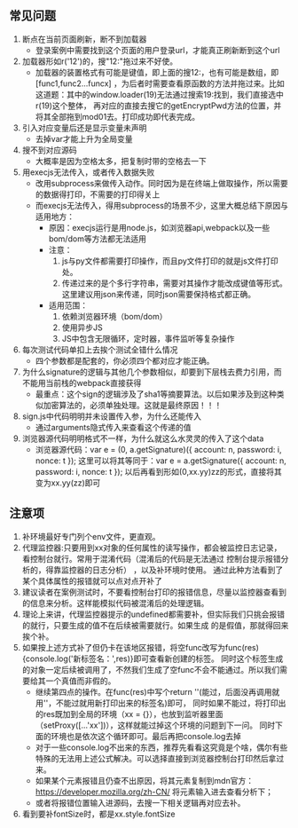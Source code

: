 ## 常见问题
1. 断点在当前页面刷新，断不到加载器
    * 登录案例中需要找到这个页面的用户登录url，才能真正刷新断到这个url
2. 加载器形如r('12')的，搜"12:"拖过来不好使。
   * 加载器的装置格式有可能是键值，即上面的搜12:，也有可能是数组，即[func1,func2...funcx]
，为后者时需要查看原函数的方法并拖过来。比如这道题：其中的window.loader(19)无法通过搜索19:找到，我们直接选中r(19)这个整体，
再对应的直接去搜它的getEncryptPwd方法的位置，并将其全部拖到mod01去。打印成功即代表完成。
3. 引入对应变量后还是显示变量未声明
   * 去掉var才能上升为全局变量
4. 搜不到对应源码
   * 大概率是因为空格太多，把复制时带的空格去一下
5. 用execjs无法传入，或者传入数据失败
   * 改用subprocess来做传入动作。同时因为是在终端上做取操作，所以需要的数据得打印，不需要的打印得关上
   * 而execjs无法传入，得用subprocess的场景不少，这里大概总结下原因与适用地方：
     * 原因：execjs运行是用node.js，如浏览器api,webpack以及一些bom/dom等方法都无法适用
     * 注意：
       1. js与py文件都需要打印操作，而且py文件打印的就是js文件打印处。
       2. 传递过来的是个多行字符串，需要对其操作才能改成键值等形式。这里建议用json来传递，同时json需要保持格式都正确。
     * 适用范围：
       1. 依赖浏览器环境（bom/dom）
       2. 使用异步JS
       3. JS中包含无限循环，定时器，事件监听等复杂操作
6. 每次测试代码单扣上去挨个测试全错什么情况
   * 四个参数都是配套的，你必须四个都对应才能正确。
7. 为什么signature的逻辑与其他几个参数相似，却要到下层栈去费力引用，而不能用当前栈的webpack直接获得
   * 最重点：这个sign的逻辑涉及了sha1等摘要算法。以后如果涉及到这种类似加密算法的，必须单独处理。这就是最终原因！！！
8. sign.js中代码明明并未设置传入参，为什么还能传入
   * 通过arguments隐式传入来查看这个传递的值
9. 浏览器源代码明明格式不一样，为什么就这么水灵灵的传入了这个data
    * 浏览器源代码：var e = (0,
        a.getSignature)({
            account: n,
            password: i,
            nonce: t
        });
   这里可以将其等同于：var e = 
        a.getSignature({
            account: n,
            password: i,
            nonce: t
        }); 以后再看到形如(0,xx.yy)zz的形式，直接将其变为xx.yy(zz)即可

## 注意项
1. 补环境最好专门列个env文件，更直观。
2. 代理监控器:只要用到xx对象的任何属性的读写操作，都会被监控日志记录，看控制台就行。常用于混淆代码（混淆后的代码是无法通过
控制台提示报错分析的，得靠监控器的日志分析） ，以及补环境时使用。
通过此种方法看到了某个具体属性的报错就可以点对点开补了
3. 建议读者在案例测试时，不要看控制台打印的报错信息，尽量以监控器查看到的信息来分析。这样能模拟代码被混淆后的处理逻辑。
4. 理论上来讲，代理监控器提示的undefined都需要补，但实际我们只挑会报错的就行，只要生成的值不在后续被需要就行。如果生成
的是假值，那就得回来挨个补。
5. 如果按上述方式补了但仍卡在该地区报错，将空func改写为func(res){console.log('新标签名：',res)}即可查看新创建的标签。
同时这个标签生成的对象一定后续被调用了，不然我们生成了空func不会不能通过。所以我们需要给其一个真值而非假的。
   * 继续第四点的操作。在func(res)中写个return ''(能过，后面没再调用就用''，不能过就用新打印出来的标签名)即可，
同时如果不能过，将打印出的res既加到全局的环境（xx = {}），也放到监听器里面（setProxy([...'xx'])），这样就能过掉这个环境的问题到下一问。
同时下面的环境也是依次这个循环即可。最后再把console.log去掉
   * 对于一些console.log不出来的东西，推荐先看看这究竟是个啥，偶尔有些特殊的无法用上述公式解决。可以选择直接到浏览器控制台打印然后拿过来。
   * 如果某个元素报错且仍查不出原因，将其元素复制到mdn官方：https://developer.mozilla.org/zh-CN/ 将元素输入进去查看分析下；
   * 或者将报错位置输入进源码，去搜一下相关逻辑再对应去补。
6. 看到要补fontSize时，都是xx.style.fontSize